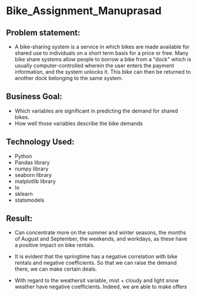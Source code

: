 # Bike_Assignment_Manuprasad

## Problem statement: 
- A bike-sharing system is a service in which bikes are made available for shared use to individuals on a short term basis for a price or free. Many bike share systems allow people to borrow a bike from a "dock" which is usually computer-controlled wherein the user enters the payment information, and the system unlocks it. This bike can then be returned to another dock belonging to the same system.

## Business Goal: 
- Which variables are significant in predicting the demand for shared bikes.
- How well those variables describe the bike demands

## Technology Used: 
  - Python
  - Pandas library 
  - numpy library
  - seaborn library
  - matplotlib library
  - Io
  - sklearn
  - statsmodels

## Result: 
  - Can concentrate more on the summer and winter seasons, the months of August and September, the weekends, and workdays, as these have a positive impact on bike rentals.

  - It is evident that the springtime has a negative correlation with bike rentals and negative coefficients. So that we can raise the demand there, we can make certain deals.

  - With regard to the weathersit variable, mist + cloudy and light snow weather have negative coefficients. Indeed, we are able to make offers
